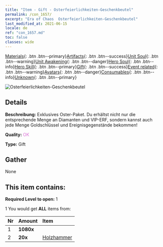 ```yaml
---
title: "Item - Gift - Osterfeierlichkeiten-Geschenkbeutel"
permalink: /con_1657/
excerpt: "Era of Chaos  Osterfeierlichkeiten-Geschenkbeutel"
last_modified_at: 2021-06-15
locale: de
ref: "con_1657.md"
toc: false
classes: wide
---
```

 [Materials](/ItemsDE/){: .btn .btn--primary}[Artifacts](/ItemsDE/Artifacts/){: .btn .btn--success}[Unit Soul](/ItemsDE/UnitSoul/){: .btn .btn--warning}[Unit Awakening](/ItemsDE/UnitAwakening/){: .btn .btn--danger}[Hero Soul](/ItemsDE/HeroSoul/){: .btn .btn--info}[Hero Skill](/ItemsDE/HeroSkill/){: .btn .btn--primary}[Gift](/ItemsDE/Gift/){: .btn .btn--success}[Event related](/ItemsDE/Events/){: .btn .btn--warning}[Avatars](/ItemsDE/Avatars/){: .btn .btn--danger}[Consumables](/ItemsDE/Consumables/){: .btn .btn--info}[Unknown](/ItemsDE/Unknown/){: .btn .btn--primary}

 ![Osterfeierlichkeiten-Geschenkbeutel](/images/t/i_907273.png)

## Details
 **Beschreibung:** Exklusives Oster-Paket. Du erhältst nicht nur die entsprechende Menge an Diamanten und VIP-ERF, sondern kannst auch jede Menge Goldschlüssel und Ereignisgegenstände bekommen!

 **Quality:** <span style="color: #DA70D6">OK</span>

 **Type:** Gift

## Gather

  None

## This item contains:

 **Required Level to open:** 1

 1 You would get **ALL** items  from:

  | Nr | Amount |     Item    |
  |:---|:-------|:------------|
  | 1 |  **1080x** | <i class="fas fa-gem"/> |  | 
  | 2 |  **20x** | [Holzhammer](/ItemsDE/con_538/) |  | 
